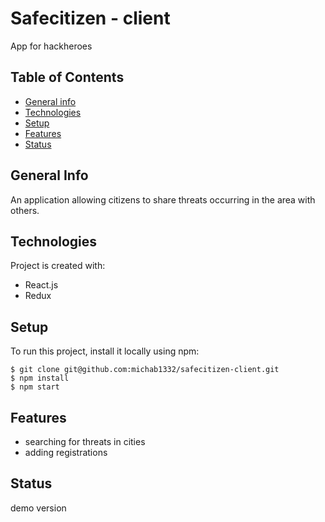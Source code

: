 # Safecitizen - client
App for hackheroes

## Table of Contents
* [General info](#general-info)
* [Technologies](#technologies)
* [Setup](#setup)
* [Features](#features)
* [Status](#status)

## General Info
An application allowing citizens to share threats occurring in the area with others.

## Technologies
Project is created with:
* React.js
* Redux

## Setup
To run this project, install it locally using npm:

```
$ git clone git@github.com:michab1332/safecitizen-client.git
$ npm install
$ npm start
```

## Features
* searching for threats in cities
* adding registrations

## Status
demo version